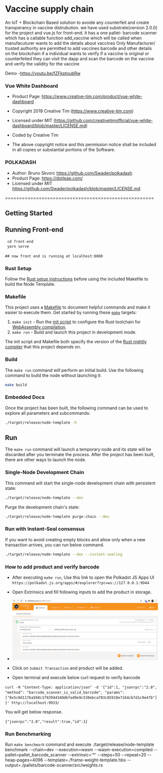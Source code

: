 # Vaccine supply chain

 An  IoT + Blockchain Based solution to avoide any counterfeit and create transperancy in vaccine distrubution.
we have used substrate(version 2.0.0) for the project and  vue.js for front-end.
it has a one pallet- barcode scanner 
which  has a callable  function add_vaccine which will be called  when manufacuturer wants to add the details about vaccines 
Only Manufacturer/ trusted authority are permitted to  add vaccines barcode and other details on the blockchain 
if a individual wants  to verify if  a vaccine is original or counterfeited they can visit the dapp  and  scan the barcode on the vaccine 
and verify the validity for the vaccine 

Demo -https://youtu.be/fZFkptoubRw











### Vue White Dashboard

* Product Page: https://www.creative-tim.com/product/vue-white-dashboard
* Copyright 2019 Creative Tim (https://www.creative-tim.com)
* Licensed under MIT (https://github.com/creativetimofficial/vue-white-dashboard/blob/master/LICENSE.md)

* Coded by Creative Tim

* The above copyright notice and this permission notice shall be included in all copies or substantial portions of the Software.

### POLKADASH

* Author: Bruno Skvorc https://github.com/Swader/polkadash
* Product Page: https://dotleap.com/
* Licensed under MIT https://github.com/Swader/polkadash/blob/master/LICENSE.md

=====================================================

## Getting Started
 ## Running Front-end 
    
     cd front-end 
     yarn serve 
      
    ## now front end is running at localhost:8080
 
 
 
### Rust Setup

Follow the [Rust setup instructions](./doc/rust-setup.md) before using the included Makefile to
build the Node Template.

### Makefile

This project uses a [Makefile](Makefile) to document helpful commands and make it easier to execute
them. Get started by running these [`make`](https://www.gnu.org/software/make/manual/make.html)
targets:

1. `make init` - Run the [init script](scripts/init.sh) to configure the Rust toolchain for
   [WebAssembly compilation](https://substrate.dev/docs/en/knowledgebase/getting-started/#webassembly-compilation).
1. `make run` - Build and launch this project in development mode.

The init script and Makefile both specify the version of the
[Rust nightly compiler](https://substrate.dev/docs/en/knowledgebase/getting-started/#rust-nightly-toolchain)
that this project depends on.

### Build

The `make run` command will perform an initial build. Use the following command to build the node
without launching it:

```sh
make build
```

### Embedded Docs

Once the project has been built, the following command can be used to explore all parameters and
subcommands:

```sh
./target/release/node-template -h
```

## Run

The `make run` command will launch a temporary node and its state will be discarded after you
terminate the process. After the project has been built, there are other ways to launch the node.

### Single-Node Development Chain

This command will start the single-node development chain with persistent state:

```bash
./target/release/node-template --dev
```

Purge the development chain's state:

```bash
./target/release/node-template purge-chain --dev
```
### Run with Instant-Seal consensus

If you want to avoid creating empty blocks and allow only when a new transaction arrives, you can run below command.

```bash
./target/release/node-template --dev --instant-sealing
```
### How to add product and verify barcode

* After executing `make run`, Use this link to open the Polkadot JS Apps UI `https://polkadot.js.org/apps/#/explorer?rpc=ws://127.0.0.1:9944`
  
* Open Extrinsics and fill following inputs to add the product in storage.
  
* ![img.png](img.png)
  
* Click on `Submit Transaction` and product will be added.
  
* Open terminal and execute below curl request to verify barcode

`curl -H "Content-Type: application/json" -d '{"id":1, "jsonrpc":"2.0", "method": "barcode_scanner_is_valid_barcode", "params": ["0x5c0d1176a568c1f92944340dbfed9e9c530ebca703c85910e7164cb7d1c9e47b"]}' http://localhost:9933/`

You will get below response.

`{"jsonrpc":"2.0","result":true,"id":1}`


### Run Benchmarking
Run `make benchmark` command and execute
./target/release/node-template benchmark --chain=dev --execution=wasm --wasm-execution=compiled --pallet=pallet_barcode_scanner --extrinsic='*' --steps=50 --repeat=20 --heap-pages=4096 --template=./frame-weight-template.hbs --output=./pallets/barcode-scanner/src/weights.rs
